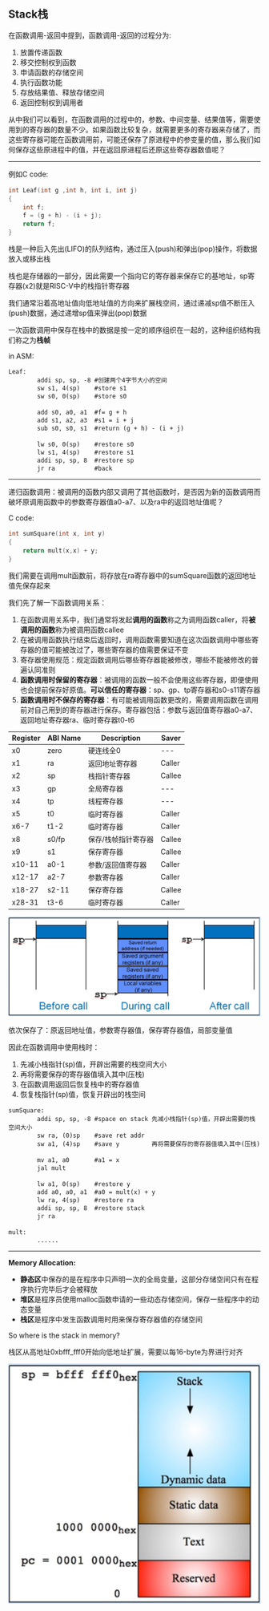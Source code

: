 ## Stack栈



在函数调用-返回中提到，函数调用-返回的过程分为:

1. 放置传递函数
2. 移交控制权到函数
3. 申请函数的存储空间
4. 执行函数功能
5. 存放结果值、释放存储空间
6. 返回控制权到调用者

从中我们可以看到，在函数调用的过程中的，参数、中间变量、结果值等，需要使用到的寄存器的数量不少。如果函数比较复杂，就需要更多的寄存器来存储了，而这些寄存器可能在函数调用前，可能还保存了原进程中的参变量的值，那么我们如何保存这些原进程中的值，并在返回原进程后还原这些寄存器数值呢？

---

例如C code:

```c
int Leaf(int g ,int h, int i, int j)
{
    int f;
    f = (g + h) - (i + j);
    return f;
}
```

栈是一种后入先出(LIFO)的队列结构，通过压入(push)和弹出(pop)操作，将数据放入或移出栈

栈也是存储器的一部分，因此需要一个指向它的寄存器来保存它的基地址，sp寄存器(x2)就是RISC-V中的栈指针寄存器

我们通常沿着高地址值向低地址值的方向来扩展栈空间，通过递减sp值不断压入(push)数据，通过递增sp值来弹出(pop)数据

一次函数调用中保存在栈中的数据是按一定的顺序组织在一起的，这种组织结构我们称之为**栈帧**

in ASM:

```assembly
Leaf:
		addi sp, sp, -8	#创建两个4字节大小的空间
		sw s1, 4(sp)	#store s1
		sw s0, 0(sp)	#store s0
		
		add s0, a0, a1	#f= g + h
		add s1, a2, a3	#s1 = i + j
		sub s0, s0, s1	#return (g + h) - (i + j)
		
		lw s0, 0(sp)	#restore s0
		lw s1, 4(sp)	#restore s1
		addi sp, sp, 8	#restore sp
		jr ra			#back
```

---

递归函数调用：被调用的函数内部又调用了其他函数时，是否因为新的函数调用而破坏原调用函数中的参数寄存器值a0-a7、以及ra中的返回地址值呢？

C code:

```c
int sumSquare(int x, int y)
{
    return mult(x,x) + y;
}
```

我们需要在调用mult函数前，将存放在ra寄存器中的sumSquare函数的返回地址值先保存起来

我们先了解一下函数调用关系：

1. 在函数调用关系中，我们通常将发起**调用的函数**称之为调用函数caller，将**被调用的函数**称为被调用函数callee
2. 在被调用函数执行结束后返回时，调用函数需要知道在这次函数调用中哪些寄存器的值可能被改过了，哪些寄存器的值需要保证不变
3. 寄存器使用规范：规定函数调用后哪些寄存器能被修改，哪些不能被修改的普遍认同准则
4. **函数调用时保留的寄存器**：被调用的函数一般不会使用这些寄存器，即便使用也会提前保存好原值。**可以信任的寄存器**：sp、gp、tp寄存器和s0-s11寄存器
5. **函数调用时不保存的寄存器**：有可能被调用函数更改的，需要调用函数在调用前对自己用到的寄存器进行保存。寄存器包括：参数与返回值寄存器a0-a7、返回地址寄存器ra、临时寄存器t0-t6

| Register | ABI Name | Description         | Saver  |
| -------- | -------- | ------------------- | ------ |
| x0       | zero     | 硬连线全0           | ---    |
| x1       | ra       | 返回地址寄存器      | Caller |
| x2       | sp       | 栈指针寄存器        | Callee |
| x3       | gp       | 全局寄存器          | ---    |
| x4       | tp       | 线程寄存器          | ---    |
| x5       | t0       | 临时寄存器          | Caller |
| x6-7     | t1-2     | 临时寄存器          | Caller |
| x8       | s0/fp    | 保存/栈帧指针寄存器 | Callee |
| x9       | s1       | 保存寄存器          | Callee |
| x10-11   | a0-1     | 参数/返回值寄存器   | Caller |
| x12-17   | a2-7     | 参数寄存器          | Caller |
| x18-27   | s2-11    | 保存寄存器          | Callee |
| x28-31   | t3-6     | 临时寄存器          | Caller |

![image-20230316111110244](image-0.png)

依次保存了：原返回地址值，参数寄存器值，保存寄存器值，局部变量值

因此在函数调用中使用栈时：

1. 先减小栈指针(sp)值，开辟出需要的栈空间大小
2. 再将需要保存的寄存器值填入其中(压栈)
3. 在函数调用返回后恢复栈中的寄存器值
4. 恢复栈指针(sp)值，恢复开辟出的栈空间

```assembly
sumSquare:
		addi sp, sp, -8	#space on stack 先减小栈指针(sp)值，开辟出需要的栈空间大小
		sw ra, (0)sp	#save ret addr
		sw a1, (4)sp	#save y			再将需要保存的寄存器值填入其中(压栈)
		
		mv a1, a0		#a1 = x
		jal mult
		
		lw a1, 0(sp)	#restore y
		add a0, a0, a1	#a0 = mult(x) + y
		lw ra, 4(sp)	#restore ra
		addi sp, sp, 8	#restore stack
		jr ra
		
mult:	
		......
```

---

**Memory Allocation:**

- **静态区**中保存的是在程序中只声明一次的全局变量，这部分存储空间只有在程序执行完毕后才会被释放
- **堆区**是程序员使用malloc函数申请的一些动态存储空间，保存一些程序中的动态变量
- **栈区**是程序中发生函数调用时用来保存寄存器值的存储空间

So where is the stack in memory?

栈区从高地址0xbfff_fff0开始向低地址扩展，需要以每16-byte为界进行对齐

![image-20230316113842006](image-1.png)
